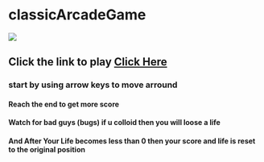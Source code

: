 # classicArcadeGame
<img src='http://4.1m.yt/zwbo3i.jpg'>

## Click the link to play <a href ='https://rishabh-ahuja.github.io/classicArcadeGame/'>Click Here</a> 
### start by using arrow keys to move arround
#### Reach the end to get more score
#### Watch for bad guys (bugs) if u colloid then you will loose a life 
#### And After Your Life becomes less than 0 then your score and life is reset to the original position
